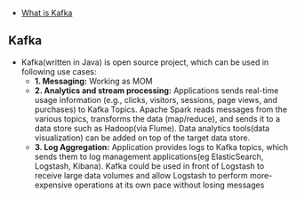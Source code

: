 - [What is Kafka](#what)

<a name=what></a>
## Kafka
- Kafka(written in Java) is open source project, which can be used in following use cases:
  - **1. Messaging:** Working as MOM
  - **2. Analytics and stream processing:** Applications sends real-time usage information (e.g., clicks, visitors, sessions, page views, and purchases) to Kafka Topics. Apache Spark reads messages from the various topics, transforms the data (map/reduce), and sends it to a data store such as Hadoop(via Flume). Data analytics tools(data visualization) can be added on top of the target data store.
  - **3. Log Aggregation:** Application provides logs to Kafka topics, which sends them to log management applications(eg ElasticSearch, Logstash, Kibana). Kafka could be used in front of Logstash to receive large data volumes and allow Logstash to perform more-expensive operations at its own pace without losing messages
